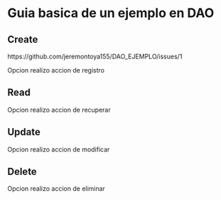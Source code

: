 <h1>Guia basica de un ejemplo en DAO</h1>
<h2>Create</h2>
https://github.com/jeremontoya155/DAO_EJEMPLO/issues/1
<p>Opcion realizo accion de registro</p>
<h2>Read</h2>

<p>Opcion realizo accion de recuperar</p>
<h2>Update</h2>

<p>Opcion realizo accion de modificar</p>

<h2>Delete</h2>
<p>Opcion realizo accion de eliminar</p>
